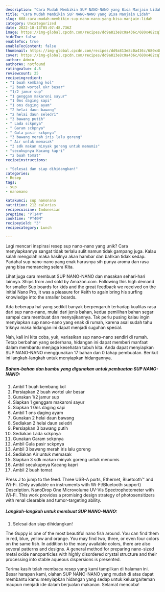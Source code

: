```yaml
---
description: "Cara Mudah Membikin SUP NANO-NANO yang Bisa Manjain Lidah"
title: "Cara Mudah Membikin SUP NANO-NANO yang Bisa Manjain Lidah"
slug: 608-cara-mudah-membikin-sup-nano-nano-yang-bisa-manjain-lidah
category: Uncategorized
date: 2022-10-13T05:07:48.736Z
image: https://img-global.cpcdn.com/recipes/dd9a813e8c0a436c/680x482cq70/sup-nano-nano-foto-resep-utama.jpg
hideToc: false
enableToc: true
enableTocContent: false
thumbnail: https://img-global.cpcdn.com/recipes/dd9a813e8c0a436c/680x482cq70/sup-nano-nano-foto-resep-utama.jpg
cover: https://img-global.cpcdn.com/recipes/dd9a813e8c0a436c/680x482cq70/sup-nano-nano-foto-resep-utama.jpg
author: Admin
authorAv: notfound
ratingvalue: 4.8
reviewcount: 25
recipeingredient:
- "1 buah kembang kol"
- "2 buah wortel ukr besar"
- "1/2 jamur sup"
- "1 genggam makaroni sayur"
- "1 0ns daging sapi"
- "1 ons daging ayam"
- "2 helai daun bawang"
- "2 helai daun seledri"
- "3 bawang putih"
- " Lada sckpnya"
- " Garam sckpnya"
- " Gula pasir sckpnya"
- "3 bawang merah iris lalu goreng"
- " Air untuk memasak"
- "3 sdk makan minyak goreng untuk menumis"
- "secukupnya Kacang kapri"
- "2 buah tomat"
recipeinstructions:

- "Selesai dan siap dihidangkan!"
categories:
- Resep
tags:
- sup
- nanonano

katakunci: sup nanonano 
nutrition: 212 calories
recipecuisine: Indonesian
preptime: "PT14M"
cooktime: "PT40M"
recipeyield: "3"
recipecategory: Lunch

---
```





Lagi mencari inspirasi resep sup nano-nano yang unik? Cara menyiapkannya sangat tidak terlalu sulit namun tidak gampang juga. Kalau salah mengolah maka hasilnya akan hambar dan bahkan tidak sedap. Padahal sup nano-nano yang enak harusnya sih punya aroma dan rasa yang bisa memancing selera Kita.





Lihat juga cara membuat SUP NANO-NANO dan masakan sehari-hari lainnya. Ships from and sold by Amazon.com. Following this high demand for smaller Sup boards for kids and the great feedback we received on the initial Nano Pro, it was a pleasure for Keith to again bring his surfing knowledge into the smaller boards.

Ada beberapa hal yang sedikit banyak berpengaruh terhadap kualitas rasa dari sup nano-nano, mulai dari jenis bahan, kedua pemilihan bahan segar sampai cara membuat dan menyajikannya. Tak perlu pusing kalau ingin menyiapkan sup nano-nano yang enak di rumah, karena asal sudah tahu triknya maka hidangan ini dapat menjadi suguhan spesial.






Nah, kali ini kita coba, yuk, variasikan sup nano-nano sendiri di rumah. Tetap berbahan yang sederhana, hidangan ini dapat memberi manfaat dalam membantu menjaga kesehatan tubuh kita. Anda dapat menyiapkan SUP NANO-NANO menggunakan 17 bahan dan 0 tahap pembuatan. Berikut ini langkah-langkah untuk menyiapkan hidangannya.

<!--inarticleads1-->

##### Bahan-bahan dan bumbu yang digunakan untuk pembuatan SUP NANO-NANO:

1. Ambil 1 buah kembang kol
1. Persiapkan 2 buah wortel ukr besar
1. Gunakan 1/2 jamur sup
1. Siapkan 1 genggam makaroni sayur
1. Siapkan 1 0ns daging sapi
1. Ambil 1 ons daging ayam
1. Gunakan 2 helai daun bawang
1. Sediakan 2 helai daun seledri
1. Persiapkan 3 bawang putih
1. Sediakan  Lada sckpnya
1. Gunakan  Garam sckpnya
1. Ambil  Gula pasir sckpnya
1. Ambil 3 bawang merah iris lalu goreng
1. Sediakan  Air untuk memasak
1. Siapkan 3 sdk makan minyak goreng untuk menumis
1. Ambil secukupnya Kacang kapri
1. Ambil 2 buah tomat


Press J to jump to the feed. Three USB-A ports, Ethernet, Bluetooth™ and Wi-Fi. (Only available on instruments with Wi-Fi/Bluetooth support) Description. NanoDrop One Microvolume UV-Vis Spectrophotometer with Wi-Fi. This work provides a promising design strategy of photosensitizers with renal clearable and tumor-targeting ability. 

<!--inarticleads2-->

##### Langkah-langkah untuk membuat SUP NANO-NANO:


1. Selesai dan siap dihidangkan!

The Guppy is one of the most beautiful nano fish around. You can find them in red, blue, yellow and orange. You may find two, three, or even four colors on the same fish. In addition to the many available colors, there are also several patterns and designs. A general method for preparing nano-sized metal oxide nanoparticles with highly disordered crystal structure and their processing into stable aqueous dispersions is presented. 

Terima kasih telah membaca resep yang kami tampilkan di halaman ini. Besar harapan kami, olahan SUP NANO-NANO yang mudah di atas dapat membantu kamu menyiapkan hidangan yang sedap untuk keluarga/teman maupun menjadi ide dalam berjualan makanan. Selamat mencoba!
